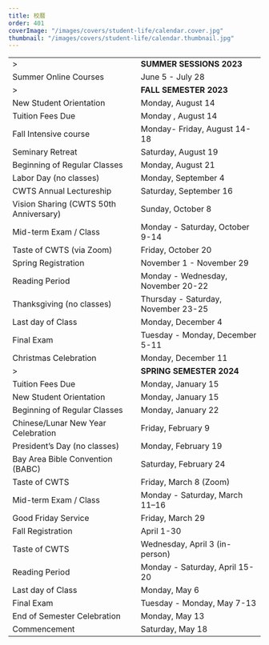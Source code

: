 ```yaml
---
title: 校曆
order: 401
coverImage: "/images/covers/student-life/calendar.cover.jpg"
thumbnail: "/images/covers/student-life/calendar.thumbnail.jpg"
---
```


<style>
    table thead {
        display: none;
    }
    td[colspan] {
        padding-top: 1.5rem;
    }
</style>

|                                        |                                          |
| -------------------------------------- | ---------------------------------------- |
| >                                      | **SUMMER SESSIONS 2023**                 |
| Summer Online Courses                  | June 5 - July 28                         |
| >                                      | **FALL SEMESTER 2023**                   |
| New Student Orientation                | Monday, August 14                        |
| Tuition Fees Due                       | Monday , August 14                       |
| Fall Intensive course                  | Monday- Friday, August 14-18             |
| Seminary Retreat                       | Saturday, August 19                      |
| Beginning of Regular Classes           | Monday, August 21                        |
| Labor Day (no classes)                 | Monday, September 4                      |
| CWTS Annual Lectureship                | Saturday, September 16                   |
| Vision Sharing (CWTS 50th Anniversary) | Sunday, October 8                        |
| Mid-term Exam / Class                  | Monday - Saturday, October 9-14          |
| Taste of CWTS (via Zoom)               | Friday, October 20                       |
| Spring Registration                    | November 1 - November 29                 |
| Reading Period                         | Monday - Wednesday, November 20-22       |
| Thanksgiving (no classes)              | Thursday - Saturday, November 23-25      |
| Last day of Class                      | Monday, December 4                       |
| Final Exam                             | Tuesday - Monday, December 5-11          |
| Christmas Celebration                  | Monday, December 11                      |
| >                                      | **SPRING SEMESTER 2024**                 |
| Tuition Fees Due                       | Monday, January 15                       |
| New Student Orientation                | Monday, January 15                       |
| Beginning of Regular Classes           | Monday, January 22                       |
| Chinese/Lunar New Year Celebration     | Friday, February 9                       |
| President’s Day (no classes)           | Monday, February 19                      |
| Bay Area Bible Convention (BABC)       | Saturday, February 24                    |
| Taste of CWTS                          | Friday, March 8 (Zoom)                   |
| Mid-term Exam / Class                  | Monday - Saturday, March 11–16           |
| Good Friday Service                    | Friday, March 29                         |
| Fall Registration                      | April 1-30                               |
| Taste of CWTS                          | Wednesday, April 3 (in-person)           |
| Reading Period                         | Monday - Saturday, April 15-20           |
| Last day of Class                      | Monday, May 6                            |
| Final Exam                             | Tuesday - Monday, May 7-13               |
| End of Semester Celebration            | Monday, May 13                           |
| Commencement                           | Saturday, May 18                         |
